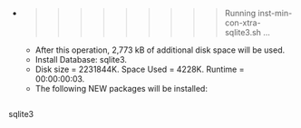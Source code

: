 * >>>>>>>>> Running inst-min-con-xtra-sqlite3.sh ...
  * After this operation, 2,773 kB of additional disk space will be used.
  * Install Database: sqlite3.
  * Disk size = 2231844K. Space Used = 4228K. Runtime = 00:00:00:03.
  * The following NEW packages will be installed:
  ```bash
sqlite3
  ```
